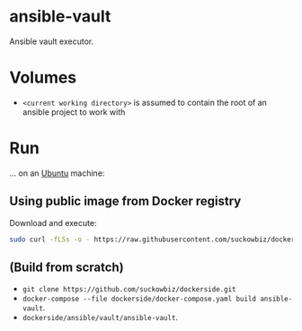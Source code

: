 # ansible-vault
Ansible vault executor.

# Volumes
- `<current working directory>` is assumed to contain the root of an ansible project to work with

# Run
...  on an [Ubuntu](http://www.ubuntu.com/download/desktop) machine:

## Using public image from Docker registry
Download and execute:

```bash
sudo curl -fLSs -o - https://raw.githubusercontent.com/suckowbiz/dockerside/master/ansible/vault/ansible-vault > /usr/bin/ansible-vault && sudo chmod +x /usr/bin/ansible-vault
```

## (Build from scratch) 
- `git clone https://github.com/suckowbiz/dockerside.git`
- `docker-compose --file dockerside/docker-compose.yaml build ansible-vault`.
- `dockerside/ansible/vault/ansible-vault`.
